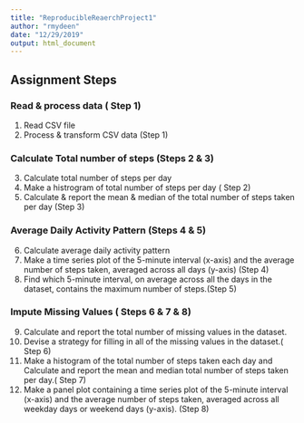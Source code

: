```yaml
---
title: "ReproducibleReaerchProject1"
author: "rmydeen"
date: "12/29/2019"
output: html_document
---
```

## Assignment Steps  
### Read & process data ( Step 1)
 1. Read CSV file
 2. Process & transform CSV data (Step 1)
 
### Calculate Total number of steps (Steps 2 & 3)
 3. Calculate total number of steps per day
 4. Make a histrogram of total number of steps per day (        Step 2)
 5. Calculate & report the mean & median of the total number      of steps taken per day (Step 3)
 
### Average Daily Activity Pattern (Steps 4 & 5)
 6. Calculate average daily activity pattern
 7. Make a time series plot of the 5-minute interval (x-axis)     and the average number of steps taken, averaged across all     days (y-axis) (Step 4)
 8. Find which 5-minute interval, on average across all the     days in the dataset, contains the maximum number of steps.(Step 5)
 
### Impute Missing Values ( Steps 6 & 7 & 8)
 9. Calculate and report the total number of missing values     in the dataset.
10. Devise a strategy for filling in all of the missing         values in the dataset.( Step 6)
11. Make a histogram of the total number of steps taken each     day and Calculate and report the mean and median total      number of steps taken per day.( Step 7)
12. Make a panel plot containing a time series plot of the      5-minute interval (x-axis) and the average number of        steps taken, averaged across all weekday days or weekend     days (y-axis). (Step 8)
